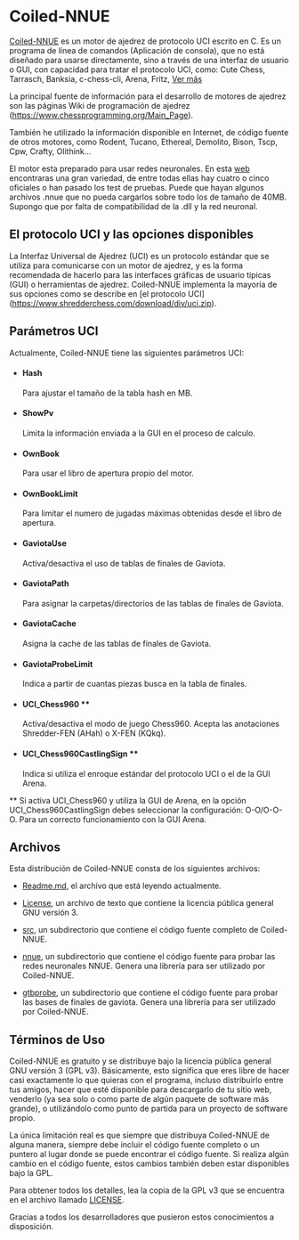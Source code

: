 # Coiled-NNUE

[Coiled-NNUE](https://www.oscargavira.es/?sec=Coiled_Informacion) es un motor de ajedrez de protocolo UCI escrito en C. Es un programa de línea de comandos (Aplicación de consola), que no está diseñado para usarse directamente, sino a través de una interfaz de usuario o GUI, con capacidad para tratar el protocolo UCI, como: Cute Chess, Tarrasch, Banksia, c-chess-cli, Arena, Fritz, [Ver más](https://www.chessprogramming.org/GUI#Chess_GUIs)

La principal fuente de información para el desarrollo de motores de ajedrez son las páginas Wiki de programación de ajedrez (https://www.chessprogramming.org/Main_Page).

También he utilizado la información disponible en Internet, de código fuente de otros motores, como Rodent, Tucano, Ethereal, Demolito, Bison, Tscp, Cpw, Crafty, Olithink...

El motor esta preparado para usar redes neuronales.
En esta [web](https://tests.stockfishchess.org/nns) encontraras una gran variedad, de entre todas ellas hay cuatro o cinco oficiales o han pasado los test de pruebas.
Puede que hayan algunos archivos .nnue que no pueda cargarlos sobre todo los de tamaño de 40MB. Supongo que por falta de compatibilidad de la .dll y la red neuronal.



## El protocolo UCI y las opciones disponibles

La Interfaz Universal de Ajedrez (UCI) es un protocolo estándar que se utiliza para comunicarse con
un motor de ajedrez, y es la forma recomendada de hacerlo para las interfaces gráficas de usuario típicas
(GUI) o herramientas de ajedrez. Coiled-NNUE implementa la mayoría de sus opciones como se describe
en [el protocolo UCI] (https://www.shredderchess.com/download/div/uci.zip). 



## Parámetros UCI

Actualmente, Coiled-NNUE tiene las siguientes parámetros UCI:

  * #### Hash
    Para ajustar el tamaño de la tabla hash en MB.

  * #### ShowPv
    Limita la información enviada a la GUI en el proceso de calculo.

  * #### OwnBook
    Para usar el libro de apertura propio del motor.

  * #### OwnBookLimit
    Para limitar el numero de jugadas máximas obtenidas desde el libro de apertura.

  * #### GaviotaUse
    Activa/desactiva el uso de tablas de finales de Gaviota.

  * #### GaviotaPath
    Para asignar la carpetas/directorios de las tablas de finales de Gaviota.

  * #### GaviotaCache
    Asigna la cache de las tablas de finales de Gaviota.

  * #### GaviotaProbeLimit
    Indica a partir de cuantas piezas busca en la tabla de finales.

  * #### UCI_Chess960 **
    Activa/desactiva el modo de juego Chess960. Acepta las anotaciones Shredder-FEN (AHah) o X-FEN (KQkq).

  * #### UCI_Chess960CastlingSign **
    Indica si utiliza el enroque estándar del protocolo UCI o el de la GUI Arena.

  ** Si activa UCI_Chess960 y utiliza la GUI de Arena, en la opción UCI_Chess960CastlingSign debes seleccionar la configuración: O-O/O-O-O. Para un correcto funcionamiento con la GUI Arena.

	

## Archivos

Esta distribución de Coiled-NNUE consta de los siguientes archivos:

   * [Readme.md](https://github.com/Oscar-Gavira/Coiled-NNUE/blob/main/README.md), el archivo que está leyendo actualmente.

   * [License](https://github.com/Oscar-Gavira/Coiled-NNUE/blob/main/LICENSE), un archivo de texto que contiene la licencia pública general GNU versión 3.

   * [src](https://github.com/Oscar-Gavira/Coiled-NNUE/tree/main/src), un subdirectorio que contiene el código fuente completo de Coiled-NNUE. 
	 
   * [nnue](https://github.com/Oscar-Gavira/Coiled-NNUE/tree/main/nnue), un subdirectorio que contiene el código fuente para probar las redes neuronales NNUE. Genera una librería para ser utilizado por Coiled-NNUE.
	 
   * [gtbprobe](https://github.com/Oscar-Gavira/Coiled-NNUE/tree/main/gtbprobe), un subdirectorio que contiene el código fuente para probar las bases de finales de gaviota. Genera una librería para ser utilizado por Coiled-NNUE.
   


## Términos de Uso

Coiled-NNUE es gratuito y se distribuye bajo la licencia pública general GNU versión 3 (GPL v3). Básicamente, esto significa que eres libre de hacer casi exactamente lo que quieras con el programa, incluso distribuirlo entre tus amigos, hacer que esté disponible para descargarlo de tu sitio web, venderlo (ya sea solo o como parte de algún paquete de software más grande), o utilizándolo como punto de partida para un proyecto de software propio.

La única limitación real es que siempre que distribuya Coiled-NNUE de alguna manera, siempre debe incluir el código fuente completo o un puntero al lugar donde se puede encontrar el código fuente. Si realiza algún cambio en el código fuente, estos cambios también deben estar disponibles bajo la GPL.

Para obtener todos los detalles, lea la copia de la GPL v3 que se encuentra en el archivo llamado [LICENSE](https://github.com/Oscar-Gavira/Coiled-NNUE/blob/main/LICENSE). 



Gracias a todos los desarrolladores que pusieron estos conocimientos a disposición.
